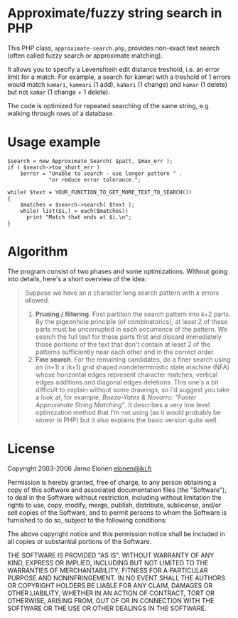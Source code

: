 Approximate/fuzzy string search in PHP
======================================

This PHP class, `approximate-search.php`, provides non-exact text search (often called fuzzy search or approximate matching).

It allows you to specify a Levenshtein edit distance treshold, i.e. an error limit for a match. For example, a search for kamari with a treshold of 1 errors would match `kamari`, `kammari` (1 add), `kaNari` (1 change) and `kamar` (1 delete) but not `kaNar` (1 change + 1 delete).

The code is optimized for repeated searching of the same string, e.g. walking through rows of a database.

Usage example
=============

```
$search = new Approximate_Search( $patt, $max_err );
if ( $search->too_short_err )
    $error = "Unable to search - use longer pattern " .
             "or reduce error tolerance.";

while( $text = YOUR_FUNCTION_TO_GET_MORE_TEXT_TO_SEARCH())
{
    $matches = $search->search( $text );
    while( list($i,) = each($matches))
      print "Match that ends at $i.\n";
}
```


Algorithm
=========

The program consist of two phases and some optimizations. Without going into details, here's a short overview of the idea:

> Suppose we have an _n_ character long search pattern with _k_ errors allowed.
> 
> 1.  **Pruning / filtering**. First partition the search pattern into k+2 parts. By the pigeonhole principle (of combinatorics), at least 2 of these parts must be uncorrupted in each occurrence of the pattern. We search the full text for these parts first and discard immediately those portions of the text that don't contain at least 2 of the patterns sufficiently near each other and in the correct order.
> 2.  **Fine search**. For the remaining candidates, do a finer search using an (n+1) x (k+1) grid shaped nondeterministic state machine (NFA) whose horizontal edges represent character matches, vertical edges additions and diagonal edges deletions. This one's a bit difficult to explain without some drawings, so I'd suggest you take a look at, for example, _Baeza-Yates & Navarro: "Faster Approximate String Matching"_. It describes a very low level optimization method that I'm not using (as it would probably be _slower_ in PHP) but it also explains the basic version quite well.

License
=======

Copyright 2003-2006 Jarno Elonen <elonen@iki.fi>

Permission is hereby granted, free of charge, to any person obtaining a copy of this software and associated documentation files (the "Software"), to deal in the Software without restriction, including without limitation the rights to use, copy, modify, merge, publish, distribute, sublicense, and/or sell copies of the Software, and to permit persons to whom the Software is furnished to do so, subject to the following conditions:

The above copyright notice and this permission notice shall be included in all copies or substantial portions of the Software.

THE SOFTWARE IS PROVIDED "AS IS", WITHOUT WARRANTY OF ANY KIND, EXPRESS OR IMPLIED, INCLUDING BUT NOT LIMITED TO THE WARRANTIES OF MERCHANTABILITY, FITNESS FOR A PARTICULAR PURPOSE AND NONINFRINGEMENT. IN NO EVENT SHALL THE AUTHORS OR COPYRIGHT HOLDERS BE LIABLE FOR ANY CLAIM, DAMAGES OR OTHER LIABILITY, WHETHER IN AN ACTION OF CONTRACT, TORT OR OTHERWISE, ARISING FROM, OUT OF OR IN CONNECTION WITH THE SOFTWARE OR THE USE OR OTHER DEALINGS IN THE SOFTWARE.